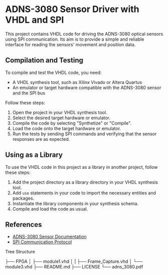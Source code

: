 # ADNS-3080 Sensor Driver with VHDL and SPI

This project contains VHDL code for driving the ADNS-3080 optical sensors using SPI communication. Its aim is to provide a simple and reliable interface for reading the sensors' movement and position data.

## Compilation and Testing

To compile and test the VHDL code, you need:

- A VHDL synthesis tool, such as Xilinx Vivado or Altera Quartus
- An emulator or target hardware compatible with the ADNS-3080 sensor and the SPI bus

Follow these steps:

1. Open the project in your VHDL synthesis tool.
2. Select the desired target hardware or emulator.
3. Compile the code by selecting "Synthetize" or "Compile".
4. Load the code onto the target hardware or emulator.
5. Run the tests by sending SPI commands and verifying that the sensor responses are as expected.

## Using as a Library

To use the VHDL code in this project as a library in another project, follow these steps:

1. Add the project directory as a library directory in your VHDL synthesis tool.
2. Add `use` statements in your code to import the necessary entities and packages.
3. Instantiate the library components in your synthesis schema.
4. Compile and load the code as usual.

## References

- [ADNS-3080 Sensor Documentation](https://github.com/rppouill/ADNS-3080/blob/main/adns_3080.pdf)
- [SPI Communication Protocol](https://en.wikipedia.org/wiki/Serial_Peripheral_Interface)


Tree Structure

├── FPGA 
│   ├── module1.vhd 
│   |	├── Frame_Capture.vhd 
│   └── module3.vhd 
├── README.md 
├── LICENSE 
└── adns_3080.pdf 
